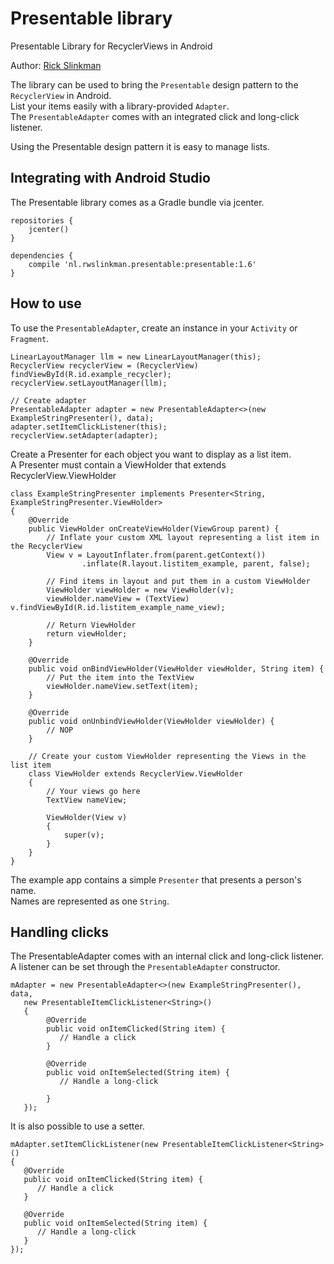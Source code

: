 Presentable library
=======

Presentable Library for RecyclerViews in Android

Author: [Rick Slinkman](<http://rwslinkman.nl>)

The library can be used to bring the `Presentable` design pattern to the `RecyclerView` in Android.<br/>
List your items easily with a library-provided `Adapter`.<br/>
The `PresentableAdapter` comes with an integrated click and long-click listener.

Using the Presentable design pattern it is easy to manage lists.

Integrating with Android Studio
-------------------------------

The Presentable library comes as a Gradle bundle via jcenter.
```
repositories {
    jcenter()
}
```

```
dependencies {
	compile 'nl.rwslinkman.presentable:presentable:1.6'
}
```

How to use
----------
To use the `PresentableAdapter`, create an instance in your `Activity` or `Fragment`.

```
LinearLayoutManager llm = new LinearLayoutManager(this);
RecyclerView recyclerView = (RecyclerView) findViewById(R.id.example_recycler);
recyclerView.setLayoutManager(llm);

// Create adapter
PresentableAdapter adapter = new PresentableAdapter<>(new ExampleStringPresenter(), data);
adapter.setItemClickListener(this);
recyclerView.setAdapter(adapter);
```

Create a Presenter for each object you want to display as a list item.<br/>
A Presenter must contain a ViewHolder that extends RecyclerView.ViewHolder

```
class ExampleStringPresenter implements Presenter<String, ExampleStringPresenter.ViewHolder>
{
    @Override
    public ViewHolder onCreateViewHolder(ViewGroup parent) {
        // Inflate your custom XML layout representing a list item in the RecyclerView
        View v = LayoutInflater.from(parent.getContext())
                .inflate(R.layout.listitem_example, parent, false);

        // Find items in layout and put them in a custom ViewHolder
        ViewHolder viewHolder = new ViewHolder(v);
        viewHolder.nameView = (TextView) v.findViewById(R.id.listitem_example_name_view);

        // Return ViewHolder
        return viewHolder;
    }

    @Override
    public void onBindViewHolder(ViewHolder viewHolder, String item) {
        // Put the item into the TextView
        viewHolder.nameView.setText(item);
    }

    @Override
    public void onUnbindViewHolder(ViewHolder viewHolder) {
        // NOP
    }

    // Create your custom ViewHolder representing the Views in the list item
    class ViewHolder extends RecyclerView.ViewHolder
    {
        // Your views go here
        TextView nameView;

        ViewHolder(View v)
        {
            super(v);
        }
    }
}
```

The example app contains a simple `Presenter` that presents a person's name.<br/>
Names are represented as one `String`.

Handling clicks
----------
The PresentableAdapter comes with an internal click and long-click listener.<br/>
A listener can be set through the `PresentableAdapter` constructor.
 ```
 mAdapter = new PresentableAdapter<>(new ExampleStringPresenter(), data,
    new PresentableItemClickListener<String>()
    {
         @Override
         public void onItemClicked(String item) {
            // Handle a click
         }

         @Override
         public void onItemSelected(String item) {
            // Handle a long-click

         }
    });
 ```
It is also possible to use a setter.
```
mAdapter.setItemClickListener(new PresentableItemClickListener<String>()
{
   @Override
   public void onItemClicked(String item) {
      // Handle a click
   }

   @Override
   public void onItemSelected(String item) {
      // Handle a long-click
   }
});
```
